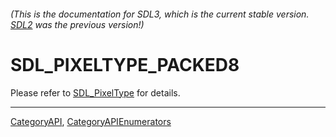 ###### (This is the documentation for SDL3, which is the current stable version. [SDL2](https://wiki.libsdl.org/SDL2/) was the previous version!)
# SDL_PIXELTYPE_PACKED8

Please refer to [SDL_PixelType](SDL_PixelType) for details.

----
[CategoryAPI](CategoryAPI), [CategoryAPIEnumerators](CategoryAPIEnumerators)

